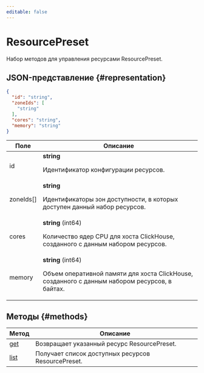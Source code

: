 ```yaml
---
editable: false
---
```


# ResourcePreset
Набор методов для управления ресурсами ResourcePreset.
## JSON-представление {#representation}
```json 
{
  "id": "string",
  "zoneIds": [
    "string"
  ],
  "cores": "string",
  "memory": "string"
}
```
 
Поле | Описание
--- | ---
id | **string**<br><p>Идентификатор конфигурации ресурсов.</p> 
zoneIds[] | **string**<br><p>Идентификаторы зон доступности, в которых доступен данный набор ресурсов.</p> 
cores | **string** (int64)<br><p>Количество ядер CPU для хоста ClickHouse, созданного с данным набором ресурсов.</p> 
memory | **string** (int64)<br><p>Объем оперативной памяти для хоста ClickHouse, созданного с данным набором ресурсов, в байтах.</p> 

## Методы {#methods}
Метод | Описание
--- | ---
[get](get.md) | Возвращает указанный ресурс ResourcePreset.
[list](list.md) | Получает список доступных ресурсов ResourcePreset.